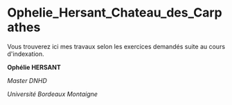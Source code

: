 # Ophelie_Hersant_Chateau_des_Carpathes
Vous trouverez ici mes travaux selon les exercices demandés suite au cours d'indexation.

**Ophélie HERSANT**

*Master DNHD*

*Université Bordeaux Montaigne*
